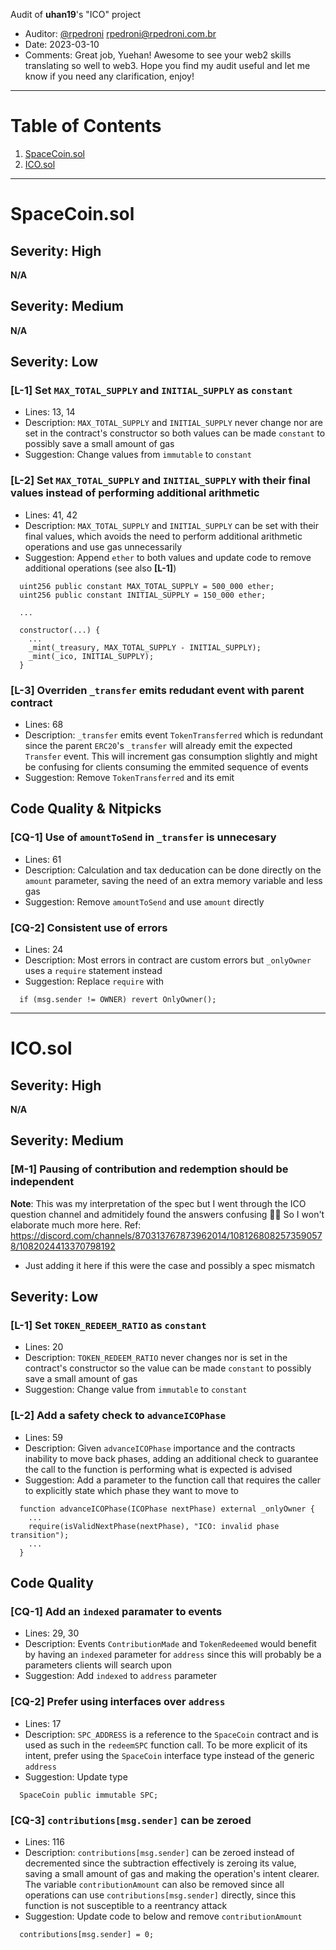 Audit of **uhan19**'s "ICO" project

- Auditor: [@rpedroni](https://github.com/rpedroni) <rpedroni@rpedroni.com.br>
- Date: 2023-03-10
- Comments: Great job, Yuehan! Awesome to see your web2 skills translating so well to web3. Hope you find my audit useful and let me know if you need any clarification, enjoy!

---

# Table of Contents

1. [SpaceCoin.sol](#Spacecoin.sol)
2. [ICO.sol](#ICO.sol)

---

# SpaceCoin.sol

## Severity: High

**N/A**

## Severity: Medium

**N/A**

## Severity: Low

### **[L-1]** Set `MAX_TOTAL_SUPPLY` and `INITIAL_SUPPLY` as `constant`
- Lines: 13, 14
- Description: `MAX_TOTAL_SUPPLY` and `INITIAL_SUPPLY` never change nor are set in the contract's constructor so both values can be made `constant` to possibly save a small amount of gas
- Suggestion: Change values from `immutable` to `constant`
 
### **[L-2]** Set `MAX_TOTAL_SUPPLY` and `INITIAL_SUPPLY` with their final values instead of performing additional arithmetic
- Lines: 41, 42
- Description: `MAX_TOTAL_SUPPLY` and `INITIAL_SUPPLY` can be set with their final values, which avoids the need to perform additional arithmetic operations and use gas unnecessarily
- Suggestion: Append `ether` to both values and update code to remove additional operations (see also **[L-1]**)
```solidity
  uint256 public constant MAX_TOTAL_SUPPLY = 500_000 ether;
  uint256 public constant INITIAL_SUPPLY = 150_000 ether;

  ...

  constructor(...) {
    ...
    _mint(_treasury, MAX_TOTAL_SUPPLY - INITIAL_SUPPLY);
    _mint(_ico, INITIAL_SUPPLY);
  }
```

### **[L-3]** Overriden `_transfer` emits redudant event with parent contract
- Lines: 68
- Description: `_transfer` emits event `TokenTransferred` which is redundant since the parent `ERC20`'s `_transfer` will already emit the expected `Transfer` event. This will increment gas consumption slightly and might be confusing for clients consuming the emmited sequence of events
- Suggestion: Remove `TokenTransferred` and its emit

## Code Quality & Nitpicks

### **[CQ-1]** Use of `amountToSend` in `_transfer` is unnecesary
- Lines: 61
- Description: Calculation and tax deducation can be done directly on the `amount` parameter, saving the need of an extra memory variable and less gas
- Suggestion: Remove `amountToSend` and use `amount` directly

### **[CQ-2]** Consistent use of errors
- Lines: 24
- Description: Most errors in contract are custom errors but `_onlyOwner` uses a `require` statement instead
- Suggestion: Replace `require` with
```solidity
  if (msg.sender != OWNER) revert OnlyOwner();
```

---

# ICO.sol

## Severity: High

**N/A**

## Severity: Medium

### **[M-1]** Pausing of contribution and redemption should be independent
**Note**: This was my interpretation of the spec but I went through the ICO question channel and admitidely found the answers confusing 🤷‍♂️ So I won't elaborate much more here.
Ref: https://discord.com/channels/870313767873962014/1081268082573590578/1082024413370798192
- Just adding it here if this were the case and possibly a spec mismatch

## Severity: Low

### **[L-1]** Set `TOKEN_REDEEM_RATIO` as `constant`
- Lines: 20
- Description: `TOKEN_REDEEM_RATIO` never changes nor is set in the contract's constructor so the value can be made `constant` to possibly save a small amount of gas
- Suggestion: Change value from `immutable` to `constant`

### **[L-2]** Add a safety check to `advanceICOPhase`
- Lines: 59
- Description: Given `advanceICOPhase` importance and the contracts inability to move back phases, adding an additional check to guarantee the call to the function is performing what is expected is advised
- Suggestion: Add a parameter to the function call that requires the caller to explicitly state which phase they want to move to
```solidity
  function advanceICOPhase(ICOPhase nextPhase) external _onlyOwner {
    ...
    require(isValidNextPhase(nextPhase), "ICO: invalid phase transition");
    ...
  }
```

## Code Quality

### **[CQ-1]** Add an `indexed` paramater to events
- Lines: 29, 30
- Description: Events `ContributionMade` and `TokenRedeemed` would benefit by having an `indexed` parameter for `address` since this will probably be a parameters clients will search upon
- Suggestion: Add `indexed` to `address` parameter

### **[CQ-2]** Prefer using interfaces over `address`
- Lines: 17
- Description: `SPC_ADDRESS` is a reference to the `SpaceCoin` contract and is used as such in the `redeemSPC` function call. To be more explicit of its intent, prefer using the `SpaceCoin` interface type instead of the generic `address`
- Suggestion: Update type
```solidity
  SpaceCoin public immutable SPC;
```

### **[CQ-3]** `contributions[msg.sender]` can be zeroed
- Lines: 116
- Description: `contributions[msg.sender]` can be zeroed instead of decremented since the subtraction effectively is zeroing its value, saving a small amount of gas and making the operation's intent clearer. The variable `contributionAmount` can also be removed since all operations can use `contributions[msg.sender]` directly, since this function is not susceptible to a reentrancy attack
- Suggestion: Update code to below and remove `contributionAmount`
```solidity
  contributions[msg.sender] = 0;
```

